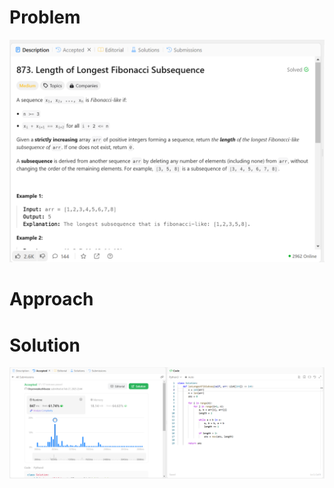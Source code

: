# Problem
![Problem Description](https://github.com/praiseorji4/leetcode-daily/blob/main/solutions/2025-02/day27/images/problem.png?raw=true)

# Approach


# Solution
![Submission Results](https://github.com/praiseorji4/leetcode-daily/blob/main/solutions/2025-02/day27/images/submission.png?raw=true)